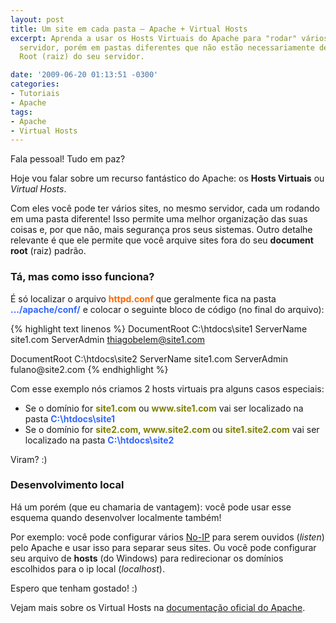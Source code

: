 ```yaml
---
layout: post
title: Um site em cada pasta – Apache + Virtual Hosts
excerpt: Aprenda a usar os Hosts Virtuais do Apache para "rodar" vários sites no mesmo
  servidor, porém em pastas diferentes que não estão necessariamente dentro da Document
  Root (raiz) do seu servidor.

date: '2009-06-20 01:13:51 -0300'
categories:
- Tutoriais
- Apache
tags:
- Apache
- Virtual Hosts
---
```

Fala pessoal! Tudo em paz?

Hoje vou falar sobre um recurso fantástico do Apache: os <strong>Hosts Virtuais</strong> ou <em>Virtual Hosts</em>.

Com eles você pode ter vários sites, no mesmo servidor, cada um rodando em uma pasta diferente! Isso permite uma melhor organização das suas coisas e, por que não, mais segurança pros seus sistemas. Outro detalhe relevante é que ele permite que você arquive sites fora do seu <strong>document root</strong> (raiz) padrão.

<h3>Tá, mas como isso funciona?</h3>
É só localizar o arquivo <span style="color: #ff6600;"><strong>httpd.conf </strong></span>que geralmente fica na pasta <span style="color: #3366ff;"><strong>.../apache/conf/</strong></span> e colocar o seguinte bloco de código (no final do arquivo):


{% highlight text linenos %}
<VirtualHost site1.com www.site.com>
	DocumentRoot C:\htdocs\site1
	ServerName site1.com
	ServerAdmin thiagobelem@site1.com
</VirtualHost>

<VirtualHost site2.com www.site2.com site1.site2.com>
	DocumentRoot C:\htdocs\site2
	ServerName site1.com
	ServerAdmin fulano@site2.com
</VirtualHost>
{% endhighlight %}

Com esse exemplo nós criamos 2 hosts virtuais pra alguns casos especiais:

<ul>
<li>Se o domínio for <span style="color: #808000;"><strong>site1.com</strong></span> ou <span style="color: #808000;"><strong>www.site1.com</strong></span> vai ser localizado na pasta <strong><span style="color: #3366ff;">C:\htdocs\site1</span></strong></li>
<li><strong></strong>Se o domínio for <span style="color: #808000;"><strong>site2.com</strong></span>, <span style="color: #808000;"><strong>www.site2.com </strong></span>ou <span style="color: #808000;"><strong>site1.site2.com</strong></span> vai ser localizado na pasta <strong><span style="color: #3366ff;">C:\htdocs\site2</span></strong></li>
</ul>
Viram? :)

<h3>Desenvolvimento local</h3>
Há um porém (que eu chamaria de vantagem): você pode usar esse esquema quando desenvolver localmente também!

Por exemplo: você pode configurar vários [No-IP](http://www.no-ip.com/) para serem ouvidos (<em>listen</em>) pelo Apache e usar isso para separar seus sites. Ou você pode configurar seu arquivo de <strong>hosts</strong> (do Windows) para redirecionar os domínios escolhidos para o ip local (<em>localhost</em>).

Espero que tenham gostado! :)

Vejam mais sobre os Virtual Hosts na [documentação oficial do Apache](http://httpd.apache.org/docs/2.0/mod/core.html#virtualhost).

